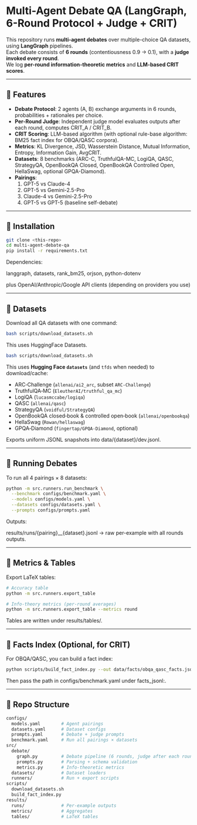 # Multi-Agent Debate QA (LangGraph, 6-Round Protocol + Judge + CRIT)

This repository runs **multi-agent debates** over multiple-choice QA datasets, using **LangGraph** pipelines.  
Each debate consists of **6 rounds** (contentiousness 0.9 → 0.1), with a **judge invoked every round**.  
We log **per-round information-theoretic metrics** and **LLM-based CRIT scores**.

---

## 🔹 Features
- **Debate Protocol**: 2 agents (A, B) exchange arguments in 6 rounds, probabilities + rationales per choice.
- **Per-Round Judge**: Independent judge model evaluates outputs after each round, computes CRIT_A / CRIT_B.
- **CRIT Scoring**: LLM-based algorithm (with optional rule-base algorithm: BM25 fact index for OBQA/QASC corpora).
- **Metrics**: KL Divergence, JSD, Wasserstein Distance, Mutual Information, Entropy, Information Gain, AvgCRIT.
- **Datasets**: 8 benchmarks (ARC-C, TruthfulQA-MC, LogiQA, QASC, StrategyQA, OpenBookQA Closed, OpenBookQA Controlled Open, HellaSwag, optional GPQA-Diamond).
- **Pairings**:  
  1. GPT-5 vs Claude-4  
  2. GPT-5 vs Gemini-2.5-Pro  
  3. Claude-4 vs Gemini-2.5-Pro  
  4. GPT-5 vs GPT-5 (baseline self-debate)

---

## 🔹 Installation
```bash
git clone <this-repo>
cd multi-agent-debate-qa
pip install -r requirements.txt
```
Dependencies:

langgraph, datasets, rank_bm25, orjson, python-dotenv

plus OpenAI/Anthropic/Google API clients (depending on providers you use)

---
## 🔹 Datasets
Download all QA datasets with one command:
```bash
bash scripts/download_datasets.sh
```

This uses HuggingFace Datasets.
```bash
bash scripts/download_datasets.sh
```
This uses **Hugging Face `datasets`** (and `tfds` when needed) to download/cache:
- ARC‑Challenge (`allenai/ai2_arc`, subset `ARC-Challenge`)
- TruthfulQA‑MC (`EleutherAI/truthful_qa_mc`)
- LogiQA (`lucasmccabe/logiqa`)
- QASC (`allenai/qasc`)
- StrategyQA (`voidful/StrategyQA`)
- OpenBookQA closed‑book & controlled open‑book (`allenai/openbookqa`)
- HellaSwag (`Rowan/hellaswag`)
- GPQA‑Diamond (`fingertap/GPQA-Diamond`, optional)

Exports uniform JSONL snapshots into data/{dataset}/dev.jsonl.

---

## 🔹 Running Debates
To run all 4 pairings × 8 datasets:

```bash
python -m src.runners.run_benchmark \
  --benchmark configs/benchmark.yaml \
  --models configs/models.yaml \
  --datasets configs/datasets.yaml \
  --prompts configs/prompts.yaml
```

Outputs:

results/runs/{pairing}__{dataset}.jsonl → raw per-example with all rounds outputs.

---

## 🔹 Metrics & Tables
Export LaTeX tables:

```bash
# Accuracy table
python -m src.runners.export_table

# Info-theory metrics (per-round averages)
python -m src.runners.export_table --metrics round
```

Tables are written under results/tables/.

---
## 🔹 Facts Index (Optional, for CRIT)
For OBQA/QASC, you can build a fact index:

```bash
python scripts/build_fact_index.py --out data/facts/obqa_qasc_facts.jsonl
```
Then pass the path in configs/benchmark.yaml under facts_jsonl:.

---
## 🔹 Repo Structure
```bash
configs/
  models.yaml        # Agent pairings
  datasets.yaml      # Dataset configs
  prompts.yaml       # Debate + judge prompts
  benchmark.yaml     # Run all pairings × datasets
src/
  debate/
    graph.py         # Debate pipeline (6 rounds, judge after each round)
    prompts.py       # Parsing + schema validation
    metrics.py       # Info-theoretic metrics
  datasets/          # Dataset loaders
  runners/           # Run + export scripts
scripts/
  download_datasets.sh
  build_fact_index.py
results/
  runs/              # Per-example outputs
  metrics/           # Aggregates
  tables/            # LaTeX tables
```
